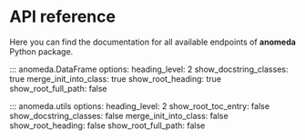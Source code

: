 # API reference

Here you can find the documentation for all available endpoints of **anomeda** Python package.

::: anomeda.DataFrame
    options:
      heading_level: 2
      show_docstring_classes: true
      merge_init_into_class: true
      show_root_heading: true
      show_root_full_path: false

::: anomeda.utils
    options:
      heading_level: 2
      show_root_toc_entry: false
      show_docstring_classes: false
      merge_init_into_class: false
      show_root_heading: false
      show_root_full_path: false